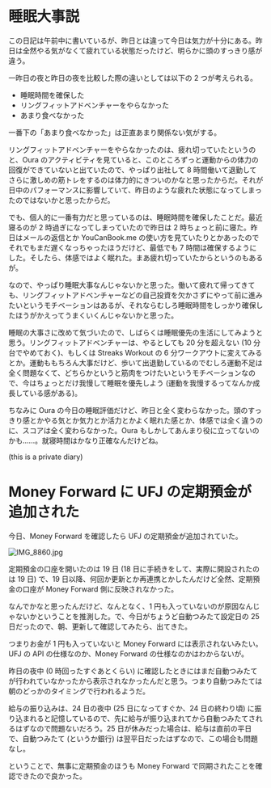 # 睡眠大事説
この日記は午前中に書いているが、昨日とは違って今日は気力が十分にある。昨日は全然やる気がなくて疲れている状態だったけど、明らかに頭のすっきり感が違う。

一昨日の夜と昨日の夜を比較した際の違いとしては以下の 2 つが考えられる。

* 睡眠時間を確保した
* リングフィットアドベンチャーをやらなかった
* あまり食べなかった

一番下の「あまり食べなかった」は正直あまり関係ない気がする。

リングフィットアドベンチャーをやらなかったのは、疲れ切っていたというのと、Oura のアクティビティを見ていると、このところずっと運動からの体力の回復ができていないと出ていたので、やっぱり出社して 8 時間働いて退勤してさらに激しめの筋トレをするのは体力的にきついのかなと思ったからだ。それが日中のパフォーマンスに影響していて、昨日のような疲れた状態になってしまったのではないかと思ったからだ。

でも、個人的に一番有力だと思っているのは、睡眠時間を確保したことだ。最近寝るのが 2 時過ぎになってしまっていたので昨日は 2 時ちょっと前に寝た。昨日はメールの返信とか YouCanBook.me の使い方を見ていたりとかあったのでそれでもまだ遅くなっちゃったほうだけど、最低でも 7 時間は確保するようにした。そしたら、体感ではよく眠れた。まあ疲れ切っていたからというのもあるが。

なので、やっぱり睡眠大事なんじゃないかと思った。働いて疲れて帰ってきても、リングフィットアドベンチャーなどの自己投資を欠かさずにやって前に進みたいというモチベーションはあるが、それならむしろ睡眠時間をしっかり確保したほうがかえってうまくいくんじゃないかと思った。

睡眠の大事さに改めて気づいたので、しばらくは睡眠優先の生活にしてみようと思う。リングフィットアドベンチャーは、やるとしても 20 分を超えない (10 分台でやめておく)、もしくは Streaks Workout の 6 分ワークアウトに変えてみるとか。運動ももちろん大事だけど、歩いて出退勤しているのでむしろ運動不足は全く問題なくて、どちらかというと筋肉をつけたいというモチベーションなので、今はちょっとだけ我慢して睡眠を優先しよう (運動を我慢するってなんか成長している感がある)。

ちなみに Oura の今日の睡眠評価だけど、昨日と全く変わらなかった。頭のすっきり感とかやる気とか気力とか活力とかよく眠れた感とか、体感では全く違うのに、スコアは全く変わらなかった。Oura もしかしてあんまり役に立ってないのかも......。就寝時間はかなり正確なんだけどね。

 (this is a private diary)

# Money Forward に UFJ の定期預金が追加された
今日、Money Forward を確認したら UFJ の定期預金が追加されていた。

![IMG_8860.jpg](https://noraworld.github.io/box-bulbasaur/2021/2/535a1ffd1efc6fc32e82f828d9eb6317baae45521944e0872d4fd06faf9e8a68.jpg)

定期預金の口座を開いたのは 19 日 (18 日に手続きをして、実際に開設されたのは 19 日) で、19 日以降、何回か更新とか再連携とかしたんだけど全然、定期預金の口座が Money Forward 側に反映されなかった。

なんでかなと思ったんだけど、なんとなく、1 円も入っていないのが原因なんじゃないかということを推測した。で、今日がちょうど自動つみたて設定日の 25 日だったので、朝、更新して確認してみたら、出てきた。

つまりお金が 1 円も入っていないと Money Forward には表示されないみたい。UFJ の API の仕様なのか、Money Forward の仕様なのかはわからないが。

昨日の夜中 (0 時回ったすぐあとくらい) に確認したときにはまだ自動つみたてが行われていなかったから表示されなかったんだと思う。つまり自動つみたては朝のどっかのタイミングで行われるようだ。

給与の振り込みは、24 日の夜中 (25 日になってすぐか、24 日の終わり頃) に振り込まれると記憶しているので、先に給与が振り込まれてから自動つみたてされるはずなので問題ないだろう。25 日が休みだった場合は、給与は直前の平日で、自動つみたて (というか銀行) は翌平日だったはずなので、この場合も問題なし。

ということで、無事に定期預金のほうも Money Forward で同期されたことを確認できたので良かった。
